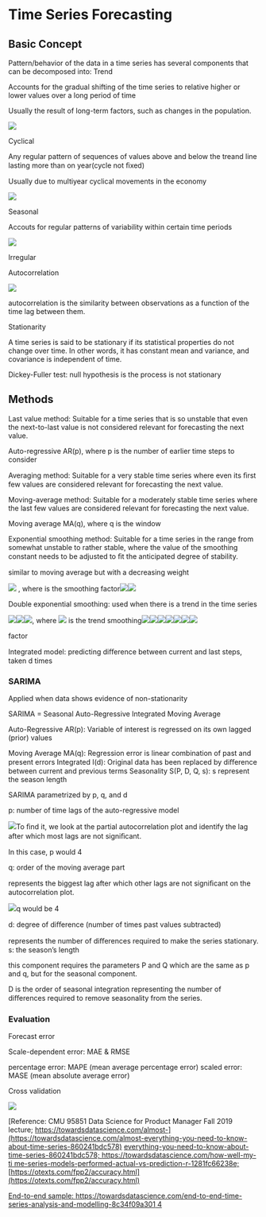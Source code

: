 # Time Series Forecasting

## Basic Concept

Pattern/behavior of the data in a time series has several components that can be decomposed into: Trend

Accounts for the gradual shifting of the time series to relative higher or lower values over a long period of time

Usually the result of long-term factors, such as changes in the population.

![](.gitbook/assets/99.jpeg)

Cyclical

Any regular pattern of sequences of values above and below the treand line lasting more than on year\(cycle not ﬁxed\)

Usually due to multiyear cyclical movements in the economy

![](.gitbook/assets/100.jpeg)

Seasonal

Accouts for regular patterns of variability within certain time periods

![](.gitbook/assets/101.jpeg)

Irregular

Autocorrelation

![](.gitbook/assets/102.jpeg)

autocorrelation is the similarity between observations as a function of the time lag between them.

Stationarity

A time series is said to be stationary if its statistical properties do not change over time. In other words, it has constant mean and variance, and covariance is independent of time.

Dickey-Fuller test: null hypothesis is the process is not stationary

## Methods

Last value method: Suitable for a time series that is so unstable that even the next-to-last value is not considered relevant for forecasting the next value.

Auto-regressive AR\(p\), where p is the number of earlier time steps to consider

Averaging method: Suitable for a very stable time series where even its ﬁrst few values are considered relevant for forecasting the next value.

Moving-average method: Suitable for a moderately stable time series where the last few values are considered relevant for forecasting the next value.

Moving average MA\(q\), where q is the window

Exponential smoothing method: Suitable for a time series in the range from somewhat unstable to rather stable, where the value of the smoothing constant needs to be adjusted to ﬁt the anticipated degree of stability.

similar to moving average but with a decreasing weight

![](.gitbook/assets/103%20%281%29.png) , where is the smoothing factor![](.gitbook/assets/104%20%281%29.png)![](.gitbook/assets/105%20%281%29.png)

Double exponential smoothing: used when there is a trend in the time series

![](.gitbook/assets/106.png)![](.gitbook/assets/107.png)![](.gitbook/assets/108.png), where ![](.gitbook/assets/109.png) is the trend smoothing![](.gitbook/assets/110.png)![](.gitbook/assets/111%20%281%29.png)![](.gitbook/assets/112.png)![](.gitbook/assets/113.png)![](.gitbook/assets/114%20%281%29.png)![](.gitbook/assets/115%20%281%29.png)![](.gitbook/assets/116.png)

factor

Integrated model: predicting diﬀerence between current and last steps, taken d times

### SARIMA

Applied when data shows evidence of non-stationarity

SARIMA = Seasonal Auto-Regressive Integrated Moving Average

Auto-Regressive AR\(p\): Variable of interest is regressed on its own lagged \(prior\) values

Moving Average MA\(q\): Regression error is linear combination of past and present errors Integrated I\(d\): Original data has been replaced by diﬀerence between current and previous terms Seasonality S\(P, D, Q, s\): s represent the season length

SARIMA parametrized by p, q, and d

p: number of time lags of the auto-regressive model

![](.gitbook/assets/117.jpeg)To ﬁnd it, we look at the partial autocorrelation plot and identify the lag after which most lags are not signiﬁcant.

In this case, p would 4

q: order of the moving average part

represents the biggest lag after which other lags are not signiﬁcant on the autocorrelation plot.

![](.gitbook/assets/118.jpeg)q would be 4

d: degree of diﬀerence \(number of times past values subtracted\)

represents the number of diﬀerences required to make the series stationary. s: the season’s length

this component requires the parameters P and Q which are the same as p and q, but for the seasonal component.

D is the order of seasonal integration representing the number of diﬀerences required to remove seasonality from the series.

### Evaluation

Forecast error

Scale-dependent error: MAE & RMSE

percentage error: MAPE \(mean average percentage error\) scaled error: MASE \(mean absolute average error\)

Cross validation

![](.gitbook/assets/119.jpeg)

[Reference: CMU 95851 Data Science for Product Manager Fall 2019 lecture; https://towardsdatascience.com/almost-](https://towardsdatascience.com/almost-everything-you-need-to-know-about-time-series-860241bdc578) [everything-you-need-to-know-about-time-series-860241bdc578; https://towardsdatascience.com/how-well-my-ti me-series-models-performed-actual-vs-prediction-r-1281fc66238e;](https://towardsdatascience.com/how-well-my-time-series-models-performed-actual-vs-prediction-r-1281fc66238e) [https://otexts.com/fpp2/accuracy.html](https://otexts.com/fpp2/accuracy.html)

[End-to-end sample: https://towardsdatascience.com/end-to-end-time-series-analysis-and-modelling-8c34f09a301 4](https://towardsdatascience.com/end-to-end-time-series-analysis-and-modelling-8c34f09a3014)

